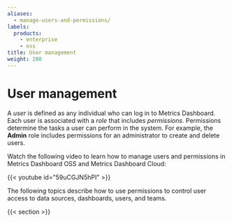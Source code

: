```yaml
---
aliases:
  - manage-users-and-permissions/
labels:
  products:
    - enterprise
    - oss
title: User management
weight: 200
---
```


# User management

A _user_ is defined as any individual who can log in to Metrics Dashboard. Each user is associated with a _role_ that includes _permissions_. Permissions determine the tasks a user can perform in the system. For example, the **Admin** role includes permissions for an administrator to create and delete users.

Watch the following video to learn how to manage users and permissions in Metrics Dashboard OSS and Metrics Dashboard Cloud:

{{< youtube id="59uCGJN5hPI" >}}

The following topics describe how to use permissions to control user access to data sources, dashboards, users, and teams.

{{< section >}}
